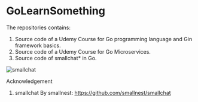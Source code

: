 # GoLearnSomething

The repositories contains:
1. Source code of a Udemy Course for Go programming language and Gin framework basics.
2. Source code of a Udemy Course for Go Microservices.
3. Source code of smallchat* in Go.

![smallchat](https://github.com/user-attachments/assets/16f32c11-73e4-48bd-ad01-dca11b3e9f7b)

Acknowledgement
1. smallchat By smallnest: https://github.com/smallnest/smallchat
